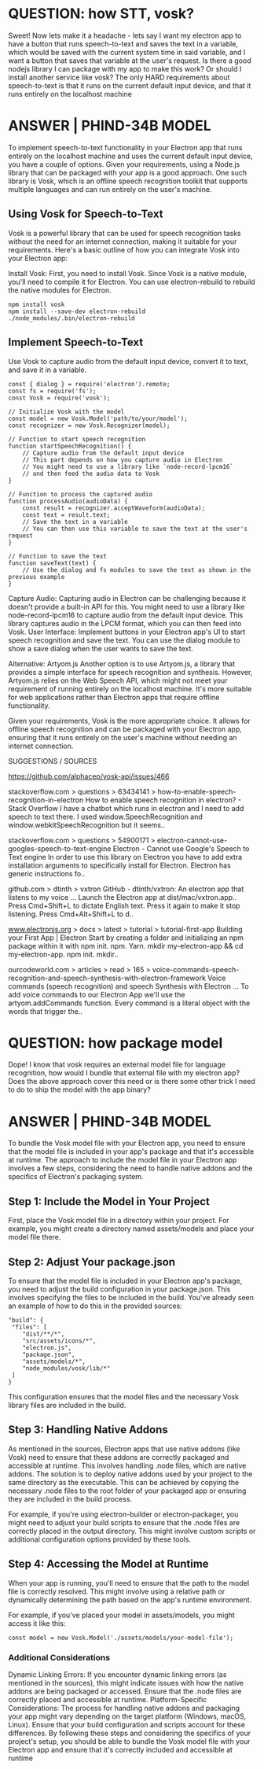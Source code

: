 # QUESTION: how STT, vosk?

Sweet! Now lets make it a headache - lets say I want my electron app to have a button that runs speech-to-text and saves the text in a variable, which would be saved with the current system time in said variable, and I want a button that saves that variable at the user's request. Is there a good nodejs library I can package with my app to make this work? Or should I install another service like vosk? The only HARD requirements about speech-to-text is that it runs on the current default input device, and that it runs entirely on the localhost machine

# ANSWER | PHIND-34B MODEL

To implement speech-to-text functionality in your Electron app that runs entirely on the localhost machine and uses the current default input device, you have a couple of options. Given your requirements, using a Node.js library that can be packaged with your app is a good approach. One such library is Vosk, which is an offline speech recognition toolkit that supports multiple languages and can run entirely on the user's machine.

## Using Vosk for Speech-to-Text
Vosk is a powerful library that can be used for speech recognition tasks without the need for an internet connection, making it suitable for your requirements. Here's a basic outline of how you can integrate Vosk into your Electron app:

Install Vosk: First, you need to install Vosk. Since Vosk is a native module, you'll need to compile it for Electron. You can use electron-rebuild to rebuild the native modules for Electron.
```
npm install vosk
npm install --save-dev electron-rebuild
./node_modules/.bin/electron-rebuild
```

## Implement Speech-to-Text
Use Vosk to capture audio from the default input device, convert it to text, and save it in a variable.
```
const { dialog } = require('electron').remote;
const fs = require('fs');
const Vosk = require('vosk');

// Initialize Vosk with the model
const model = new Vosk.Model('path/to/your/model');
const recognizer = new Vosk.Recognizer(model);

// Function to start speech recognition
function startSpeechRecognition() {
    // Capture audio from the default input device
    // This part depends on how you capture audio in Electron
    // You might need to use a library like `node-record-lpcm16`
    // and then feed the audio data to Vosk
}

// Function to process the captured audio
function processAudio(audioData) {
    const result = recognizer.acceptWaveform(audioData);
    const text = result.text;
    // Save the text in a variable
    // You can then use this variable to save the text at the user's request
}

// Function to save the text
function saveText(text) {
    // Use the dialog and fs modules to save the text as shown in the previous example
}
```

Capture Audio: Capturing audio in Electron can be challenging because it doesn't provide a built-in API for this. You might need to use a library like node-record-lpcm16 to capture audio from the default input device. This library captures audio in the LPCM format, which you can then feed into Vosk.
User Interface: Implement buttons in your Electron app's UI to start speech recognition and save the text. You can use the dialog module to show a save dialog when the user wants to save the text.

Alternative: Artyom.js
Another option is to use Artyom.js, a library that provides a simple interface for speech recognition and synthesis. However, Artyom.js relies on the Web Speech API, which might not meet your requirement of running entirely on the localhost machine. It's more suitable for web applications rather than Electron apps that require offline functionality.

Given your requirements, Vosk is the more appropriate choice. It allows for offline speech recognition and can be packaged with your Electron app, ensuring that it runs entirely on the user's machine without needing an internet connection.

SUGGESTIONS / SOURCES

https://github.com/alphacep/vosk-api/issues/466

stackoverflow.com > questions > 63434141 > how-to-enable-speech-recognition-in-electron
How to enable speech recognition in electron? - Stack Overflow
I have a chatbot which runs in electron and I need to add speech to text there. I used window.SpeechRecognition and window.webkitSpeechRecognition but it seems..

stackoverflow.com > questions > 54900171 > electron-cannot-use-googles-speech-to-text-engine
Electron - Cannot use Google's Speech to Text engine
In order to use this library on Electron you have to add extra installation arguments to specifically install for Electron. Electron has generic instructions fo..

github.com > dtinth > vxtron
GitHub - dtinth/vxtron: An electron app that listens to my voice ...
Launch the Electron app at dist/mac/vxtron.app.. Press Cmd+Shift+L to dictate English text. Press it again to make it stop listening. Press Cmd+Alt+Shift+L to d..

www.electronjs.org > docs > latest > tutorial > tutorial-first-app
Building your First App | Electron
Start by creating a folder and initializing an npm package within it with npm init. npm. Yarn. mkdir my-electron-app && cd my-electron-app. npm init. mkdir..

ourcodeworld.com > articles > read > 165 > voice-commands-speech-recognition-and-speech-synthesis-with-electron-framework
Voice commands (speech recognition) and speech Synthesis with Electron ...
To add voice commands to our Electron App we'll use the artyom.addCommands function. Every command is a literal object with the words that trigger the..


# QUESTION: how package model

Dope! I know that vosk requires an external model file for language recognition, how would I bundle that external file with my electron app? Does the above approach cover this need or is there some other trick I need to do to ship the model with the app binary?

# ANSWER | PHIND-34B MODEL

To bundle the Vosk model file with your Electron app, you need to ensure that the model file is included in your app's package and that it's accessible at runtime. The approach to include the model file in your Electron app involves a few steps, considering the need to handle native addons and the specifics of Electron's packaging system.

## Step 1: Include the Model in Your Project
First, place the Vosk model file in a directory within your project. For example, you might create a directory named assets/models and place your model file there.

## Step 2: Adjust Your package.json
To ensure that the model file is included in your Electron app's package, you need to adjust the build configuration in your package.json. This involves specifying the files to be included in the build. You've already seen an example of how to do this in the provided sources:

```
"build": {
 "files": [
    "dist/**/*",
    "src/assets/icons/*",
    "electron.js",
    "package.json",
    "assets/models/*",
    "node_modules/vosk/lib/*"
 ]
}
```
This configuration ensures that the model files and the necessary Vosk library files are included in the build.

## Step 3: Handling Native Addons
As mentioned in the sources, Electron apps that use native addons (like Vosk) need to ensure that these addons are correctly packaged and accessible at runtime. This involves handling .node files, which are native addons. The solution is to deploy native addons used by your project to the same directory as the executable. This can be achieved by copying the necessary .node files to the root folder of your packaged app or ensuring they are included in the build process.

For example, if you're using electron-builder or electron-packager, you might need to adjust your build scripts to ensure that the .node files are correctly placed in the output directory. This might involve custom scripts or additional configuration options provided by these tools.

## Step 4: Accessing the Model at Runtime
When your app is running, you'll need to ensure that the path to the model file is correctly resolved. This might involve using a relative path or dynamically determining the path based on the app's runtime environment.

For example, if you've placed your model in assets/models, you might access it like this:

```
const model = new Vosk.Model('./assets/models/your-model-file');
```

### Additional Considerations

Dynamic Linking Errors: If you encounter dynamic linking errors (as mentioned in the sources), this might indicate issues with how the native addons are being packaged or accessed. Ensure that the .node files are correctly placed and accessible at runtime.
Platform-Specific Considerations: The process for handling native addons and packaging your app might vary depending on the target platform (Windows, macOS, Linux). Ensure that your build configuration and scripts account for these differences.
By following these steps and considering the specifics of your project's setup, you should be able to bundle the Vosk model file with your Electron app and ensure that it's correctly included and accessible at runtime
